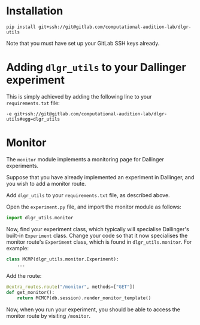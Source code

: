 # Installation

```
pip install git+ssh://git@gitlab.com/computational-audition-lab/dlgr-utils
```

Note that you must have set up your GitLab SSH keys already.

# Adding `dlgr_utils` to your Dallinger experiment

This is simply achieved by adding the following line to your `requirements.txt` file:

```
-e git+ssh://git@gitlab.com/computational-audition-lab/dlgr-utils#egg=dlgr_utils
```

# Monitor

The `monitor` module implements a monitoring page for Dallinger experiments.

Suppose that you have already implemented an experiment in Dallinger,
and you wish to add a monitor route.

Add `dlgr_utils` to your `requirements.txt` file, as described above.

Open the `experiment.py` file, and import the monitor module as follows:

``` python
import dlgr_utils.monitor
```

Now, find your experiment class, which typically will specialise 
Dallinger's built-in `Experiment` class.
Change your code so that it now specialises the monitor route's
`Experiment` class, which is found in `dlgr_utils.monitor`.
For example:

``` python
class MCMP(dlgr_utils.monitor.Experiment):
    ...
```

Add the route:

``` python
@extra_routes.route("/monitor", methods=["GET"])
def get_monitor():
    return MCMCP(db.session).render_monitor_template()
```

Now, when you run your experiment, you should be able to access the monitor
route by visiting `/monitor`.
